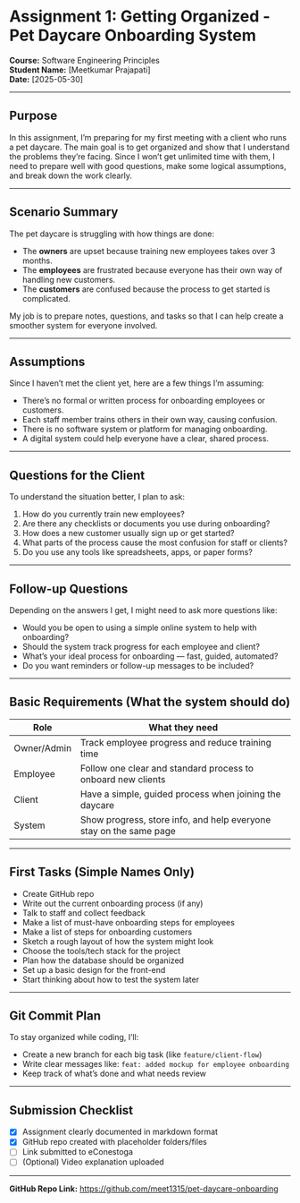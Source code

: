 # Assignment 1: Getting Organized - Pet Daycare Onboarding System

**Course:** Software Engineering Principles  
**Student Name:** [Meetkumar Prajapati]  
**Date:** [2025-05-30]

---

## Purpose

In this assignment, I’m preparing for my first meeting with a client who runs a pet daycare. The main goal is to get organized and show that I understand the problems they’re facing. Since I won’t get unlimited time with them, I need to prepare well with good questions, make some logical assumptions, and break down the work clearly.

---

## Scenario Summary

The pet daycare is struggling with how things are done:
- The **owners** are upset because training new employees takes over 3 months.
- The **employees** are frustrated because everyone has their own way of handling new customers.
- The **customers** are confused because the process to get started is complicated.

My job is to prepare notes, questions, and tasks so that I can help create a smoother system for everyone involved.

---

## Assumptions

Since I haven’t met the client yet, here are a few things I’m assuming:
- There’s no formal or written process for onboarding employees or customers.
- Each staff member trains others in their own way, causing confusion.
- There is no software system or platform for managing onboarding.
- A digital system could help everyone have a clear, shared process.

---

## Questions for the Client

To understand the situation better, I plan to ask:
1. How do you currently train new employees?
2. Are there any checklists or documents you use during onboarding?
3. How does a new customer usually sign up or get started?
4. What parts of the process cause the most confusion for staff or clients?
5. Do you use any tools like spreadsheets, apps, or paper forms?

---

## Follow-up Questions

Depending on the answers I get, I might need to ask more questions like:
- Would you be open to using a simple online system to help with onboarding?
- Should the system track progress for each employee and client?
- What’s your ideal process for onboarding — fast, guided, automated?
- Do you want reminders or follow-up messages to be included?

---

## Basic Requirements (What the system should do)

| Role        | What they need                                                             |
|-------------|----------------------------------------------------------------------------|
| Owner/Admin | Track employee progress and reduce training time                          |
| Employee    | Follow one clear and standard process to onboard new clients              |
| Client      | Have a simple, guided process when joining the daycare                    |
| System      | Show progress, store info, and help everyone stay on the same page        |

---

## First Tasks (Simple Names Only)

- Create GitHub repo
- Write out the current onboarding process (if any)
- Talk to staff and collect feedback
- Make a list of must-have onboarding steps for employees
- Make a list of steps for onboarding customers
- Sketch a rough layout of how the system might look
- Choose the tools/tech stack for the project
- Plan how the database should be organized
- Set up a basic design for the front-end
- Start thinking about how to test the system later

---

## Git Commit Plan

To stay organized while coding, I’ll:
- Create a new branch for each big task (like `feature/client-flow`)
- Write clear messages like: `feat: added mockup for employee onboarding`
- Keep track of what’s done and what needs review

---

## Submission Checklist
- [x] Assignment clearly documented in markdown format
- [x] GitHub repo created with placeholder folders/files
- [ ] Link submitted to eConestoga
- [ ] (Optional) Video explanation uploaded

---

**GitHub Repo Link:** https://github.com/meet1315/pet-daycare-onboarding

